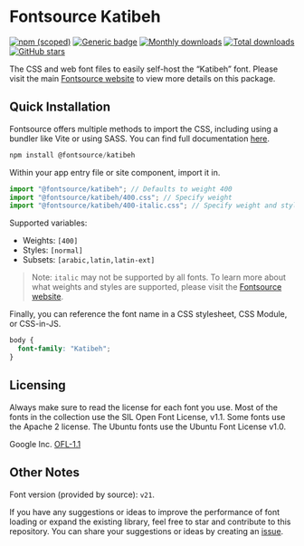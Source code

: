 # Fontsource Katibeh

[![npm (scoped)](https://img.shields.io/npm/v/@fontsource/katibeh?color=brightgreen)](https://www.npmjs.com/package/@fontsource/katibeh) [![Generic badge](https://img.shields.io/badge/fontsource-passing-brightgreen)](https://github.com/fontsource/fontsource) [![Monthly downloads](https://badgen.net/npm/dm/@fontsource/katibeh)](https://github.com/fontsource/fontsource) [![Total downloads](https://badgen.net/npm/dt/@fontsource/katibeh)](https://github.com/fontsource/fontsource) [![GitHub stars](https://img.shields.io/github/stars/fontsource/fontsource.svg?style=social&label=Star)](https://github.com/fontsource/fontsource/stargazers)

The CSS and web font files to easily self-host the “Katibeh” font. Please visit the main [Fontsource website](https://fontsource.org/fonts/katibeh) to view more details on this package.

## Quick Installation

Fontsource offers multiple methods to import the CSS, including using a bundler like Vite or using SASS. You can find full documentation [here](https://fontsource.org/docs/getting-started/introduction).

```javascript
npm install @fontsource/katibeh
```

Within your app entry file or site component, import it in.

```javascript
import "@fontsource/katibeh"; // Defaults to weight 400
import "@fontsource/katibeh/400.css"; // Specify weight
import "@fontsource/katibeh/400-italic.css"; // Specify weight and style
```

Supported variables:
- Weights: `[400]`
- Styles: `[normal]`
- Subsets: `[arabic,latin,latin-ext]`

> Note: `italic` may not be supported by all fonts. To learn more about what weights and styles are supported, please visit the [Fontsource website](https://fontsource.org/fonts/katibeh).

Finally, you can reference the font name in a CSS stylesheet, CSS Module, or CSS-in-JS.

```css
body {
  font-family: "Katibeh";
}
```

## Licensing
Always make sure to read the license for each font you use. Most of the fonts in the collection use the SIL Open Font License, v1.1. Some fonts use the Apache 2 license. The Ubuntu fonts use the Ubuntu Font License v1.0.

Google Inc.
[OFL-1.1](http://scripts.sil.org/OFL)

## Other Notes
Font version (provided by source): `v21`.

If you have any suggestions or ideas to improve the performance of font loading or expand the existing library, feel free to star and contribute to this repository. You can share your suggestions or ideas by creating an [issue](https://github.com/fontsource/fontsource/issues).